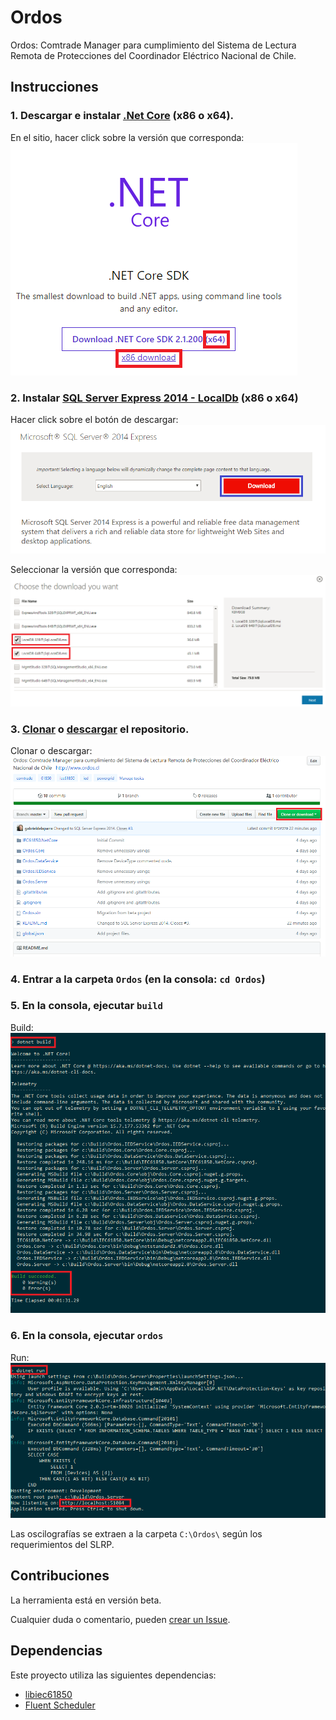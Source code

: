 # Ordos
Ordos: Comtrade Manager para cumplimiento del Sistema de Lectura Remota de Protecciones del Coordinador Eléctrico Nacional de Chile.

## Instrucciones

### 1. Descargar e instalar [.Net Core](https://www.microsoft.com/net/download) (x86 o x64).

En el sitio, hacer click sobre la versión que corresponda:<br />
<kbd>
  <img src="Assets/Images/NetCore1.PNG" alt="Net Core Download Step 1" />
</kbd>

### 2. Instalar [SQL Server Express 2014 - LocalDb](https://www.microsoft.com/en-us/download/details.aspx?id=42299) (x86 o x64)

Hacer click sobre el botón de descargar:<br />
<kbd>
  <img src="Assets/Images/SQL1.PNG" alt="SQL Download Step 1" />
</kbd>

Seleccionar la versión que corresponda:<br />
<kbd>
  <img src="Assets/Images/SQL2.PNG" alt="SQL Download Step 2" />
</kbd>

### 3. [Clonar](https://help.github.com/articles/cloning-a-repository/) o [descargar](https://github.com/gabrieldelaparra/Ordos/archive/master.zip) el repositorio.

Clonar o descargar:<br />
<kbd>
  <img src="Assets/Images/Github1.PNG" alt="Repo Step 1" />
</kbd>

### 4. Entrar a la carpeta `Ordos` (en la consola: `cd Ordos`)

### 5. En la consola, ejecutar `build`

Build:<br />
<kbd>
  <img src="Assets/Images/Build1.PNG" alt="Build progress" />
</kbd>

### 6. En la consola, ejecutar `ordos`

Run:<br />
<kbd>
  <img src="Assets/Images/Run1.PNG" alt="Run messages" />
</kbd>

Las oscilografías se extraen a la carpeta `C:\Ordos\` según los requerimientos del SLRP.

## Contribuciones
La herramienta está en versión beta.

Cualquier duda o comentario, pueden [crear un Issue](https://help.github.com/articles/creating-an-issue/).

## Dependencias
Este proyecto utiliza las siguientes dependencias: 
- [libiec61850](https://github.com/mz-automation/libiec61850) 
- [Fluent Scheduler](https://github.com/fluentscheduler/FluentScheduler)
